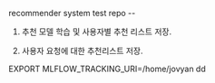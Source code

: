recommender system test repo --


1. 추천 모델 학습 및 사용자별 추천 리스트 저장. 

2. 사용자 요청에 대한 추천리스트 저장.



EXPORT MLFLOW_TRACKING_URI=/home/jovyan
dd
